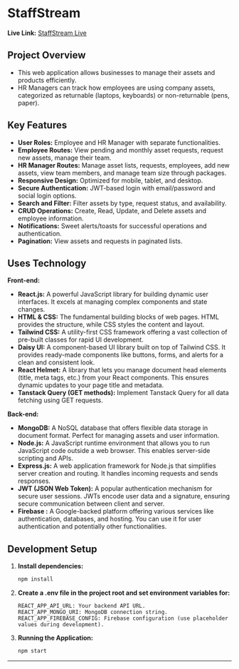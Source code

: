 
# StaffStream

**Live Link:** [StaffStream Live](https://assetflow-2ac74.web.app)

## Project Overview
- This web application allows businesses to manage their assets and products efficiently.
- HR Managers can track how employees are using company assets, categorized as returnable (laptops, keyboards) or non-returnable (pens, paper).

## Key Features
- **User Roles:** Employee and HR Manager with separate functionalities.
- **Employee Routes:** View pending and monthly asset requests, request new assets, manage their team.
- **HR Manager Routes:** Manage asset lists, requests, employees, add new assets, view team members, and manage team size through packages.
- **Responsive Design:** Optimized for mobile, tablet, and desktop.
- **Secure Authentication:** JWT-based login with email/password and social login options.
- **Search and Filter:** Filter assets by type, request status, and availability.
- **CRUD Operations:** Create, Read, Update, and Delete assets and employee information.
- **Notifications:** Sweet alerts/toasts for successful operations and authentication.
- **Pagination:** View assets and requests in paginated lists.

## Uses Technology

**Front-end:**
- **React.js:** A powerful JavaScript library for building dynamic user interfaces. It excels at managing complex components and state changes.
- **HTML & CSS:** The fundamental building blocks of web pages. HTML provides the structure, while CSS styles the content and layout.
- **Tailwind CSS:** A utility-first CSS framework offering a vast collection of pre-built classes for rapid UI development.
- **Daisy UI:** A component-based UI library built on top of Tailwind CSS. It provides ready-made components like buttons, forms, and alerts for a clean and consistent look.
- **React Helmet:** A library that lets you manage document head elements (title, meta tags, etc.) from your React components. This ensures dynamic updates to your page title and metadata.
- **Tanstack Query (GET methods):** Implement Tanstack Query for all data fetching using GET requests.

**Back-end:**
- **MongoDB:** A NoSQL database that offers flexible data storage in document format. Perfect for managing assets and user information.
- **Node.js:** A JavaScript runtime environment that allows you to run JavaScript code outside a web browser. This enables server-side scripting and APIs.
- **Express.js:** A web application framework for Node.js that simplifies server creation and routing. It handles incoming requests and sends responses.
- **JWT (JSON Web Token):** A popular authentication mechanism for secure user sessions. JWTs encode user data and a signature, ensuring secure communication between client and server.
- **Firebase :** A Google-backed platform offering various services like authentication, databases, and hosting. You can use it for user authentication and potentially other functionalities.

## Development Setup

1. **Install dependencies:** 
    ```bash
    npm install
    ```

2. **Create a .env file in the project root and set environment variables for:**
    ```
    REACT_APP_API_URL: Your backend API URL.
    REACT_APP_MONGO_URI: MongoDB connection string.
    REACT_APP_FIREBASE_CONFIG: Firebase configuration (use placeholder values during development).
    ```

3. **Running the Application:**
    ```bash
    npm start
    ```

---

